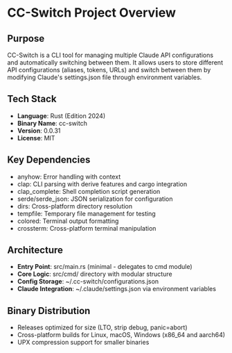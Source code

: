 # CC-Switch Project Overview

## Purpose
CC-Switch is a CLI tool for managing multiple Claude API configurations and automatically switching between them. It allows users to store different API configurations (aliases, tokens, URLs) and switch between them by modifying Claude's settings.json file through environment variables.

## Tech Stack
- **Language**: Rust (Edition 2024)
- **Binary Name**: cc-switch
- **Version**: 0.0.31
- **License**: MIT

## Key Dependencies
- anyhow: Error handling with context
- clap: CLI parsing with derive features and cargo integration
- clap_complete: Shell completion script generation
- serde/serde_json: JSON serialization for configuration
- dirs: Cross-platform directory resolution
- tempfile: Temporary file management for testing
- colored: Terminal output formatting
- crossterm: Cross-platform terminal manipulation

## Architecture
- **Entry Point**: src/main.rs (minimal - delegates to cmd module)
- **Core Logic**: src/cmd/ directory with modular structure
- **Config Storage**: ~/.cc-switch/configurations.json
- **Claude Integration**: ~/.claude/settings.json via environment variables

## Binary Distribution
- Releases optimized for size (LTO, strip debug, panic=abort)
- Cross-platform builds for Linux, macOS, Windows (x86_64 and aarch64)
- UPX compression support for smaller binaries